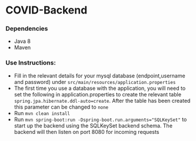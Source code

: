 # COVID-Backend
### Dependencies
* Java 8
* Maven

### Use Instructions:
* Fill in the relevant details for your mysql database (endpoint,username and password) under `src/main/resources/application.properties`
* The first time you use a database with the application, you will need to set the following in application.properties to create the relevant table `spring.jpa.hibernate.ddl-auto=create`. After the table has been created this parameter can be changed to `none`
* Run `mvn clean install`
* Run `mvn spring-boot:run -Dspring-boot.run.arguments="SQLKeySet"` to start up the backend using the SQLKeySet backend schema. The backend will then listen on port 8080 for incoming requests 
